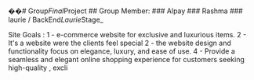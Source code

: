 ��#   G r o u p _ F i n a l _ P r o j e c t 
 
 
 
 
 
 # #   G r o u p   M e m b e r : 
 
 
 
 # # #   A l p a y 
 
 # # #   R a s h m a 
 
 # # #   l a u r i e   /   B a c k E n d _ L a u r i e _ S t a g e _ 

Site Goals :
1 - e-commerce website for exclusive and luxurious items.
2 - It's a website were the clients feel special 
2 -  the website design and functionality focus on elegance, luxury, and ease of use. 
4 - Provide a seamless and elegant online shopping experience for customers seeking high-quality , excli